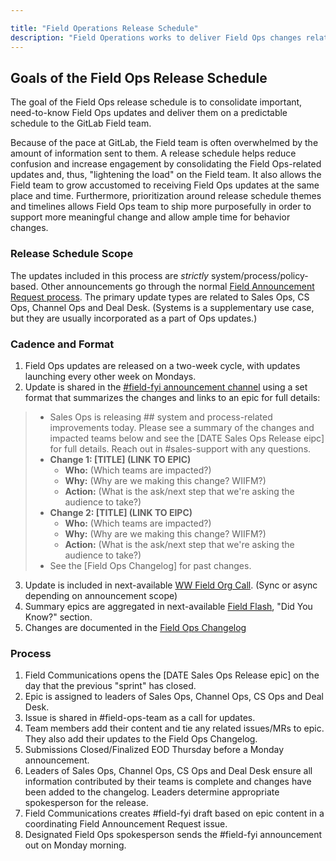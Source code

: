 ```yaml
---

title: "Field Operations Release Schedule"
description: "Field Operations works to deliver Field Ops changes related to Sales Ops, CS Ops, Channel Ops & Deal Desk (QTC) in a batched, bi-weekly release cadence."
---
```








## Goals of the Field Ops Release Schedule

The goal of the Field Ops release schedule is to consolidate important, need-to-know Field Ops updates and deliver them on a predictable schedule to the GitLab Field team.

Because of the pace at GitLab, the Field team is often overwhelmed by the amount of information sent to them. A release schedule helps reduce confusion and increase engagement by consolidating the Field Ops-related updates and, thus, "lightening the load" on the Field team. It also allows the Field team to grow accustomed to receiving Field Ops updates at the same place and time. Furthermore, prioritization around release schedule themes and timelines allows Field Ops team to ship more purposefully in order to support more meaningful change and allow ample time for behavior changes.

### Release Schedule Scope

The updates included in this process are *strictly* system/process/policy-based. Other announcements go through the normal [Field Announcement Request process](https://about.gitlab.com/handbook/sales/field-communications/#requesting-field-announcements). The primary update types are related to Sales Ops, CS Ops, Channel Ops and Deal Desk. (Systems is a supplementary use case, but they are usually incorporated as a part of Ops updates.)

### Cadence and Format

1. Field Ops updates are released on a two-week cycle, with updates launching every other week on Mondays.
1. Update is shared in the [#field-fyi announcement channel](https://about.gitlab.com/handbook/sales/sales-google-groups/field-fyi-channel/) using a set format that summarizes the changes and links to an epic for full details:
>    - Sales Ops is releasing ## system and process-related improvements today. Please see a summary of the changes and impacted teams below and see the [DATE Sales Ops Release eipc] for full details. Reach out in #sales-support with any questions.
>    - **Change 1: [TITLE] (LINK TO EPIC)**
>       - **Who:** (Which teams are impacted?)
>       - **Why:** (Why are we making this change? WIIFM?)
>       - **Action:** (What is the ask/next step that we're asking the audience to take?)
>    - **Change 2: [TITLE] (LINK TO EIPC)**
>       - **Who:** (Which teams are impacted?)
>       - **Why:** (Why are we making this change? WIIFM?)
>       - **Action:** (What is the ask/next step that we're asking the audience to take?)
>    - See the [Field Ops Changelog] for past changes.
3. Update is included in next-available [WW Field Org Call](https://about.gitlab.com/handbook/sales/sales-meetings/#ww-field-org-call). (Sync or async depending on announcement scope)
4. Summary epics are aggregated in next-available [Field Flash](https://about.gitlab.com/handbook/sales/field-communications/field-flash-newsletter/), "Did You Know?" section.
5. Changes are documented in the [Field Ops Changelog](https://about.gitlab.com/handbook/sales/field-operations/changelog/)

### Process

1. Field Communications opens the [DATE Sales Ops Release epic] on the day that the previous "sprint" has closed.
1. Epic is assigned to leaders of Sales Ops, Channel Ops, CS Ops and Deal Desk.
1. Issue is shared in #field-ops-team as a call for updates.
1. Team members add their content and tie any related issues/MRs to epic. They also add their updates to the Field Ops Changelog.
1. Submissions Closed/Finalized EOD Thursday before a Monday announcement.
1. Leaders of Sales Ops, Channel Ops, CS Ops and Deal Desk ensure all information contributed by their teams is complete and changes have been added to the changelog. Leaders determine appropriate spokesperson for the release.
1. Field Communications creates #field-fyi draft based on epic content in a coordinating Field Announcement Request issue.
1. Designated Field Ops spokesperson sends the #field-fyi announcement out on Monday morning.


